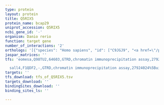 ```yaml
---
type: protein
layout: protein
title: Q5RIX5
protein_name: bcap29
uniprot_accession: Q5RIX5
ncbi_gene_id: '-'
organism: Danio rerio
function: target gene
number_of_interactions: '2'
orthologs: '[{"species": "Homo sapiens", "id": ["C9JGJ9", "<a href=\"/protein/q9uhq4\">Q9UHQ4</a>"]}, {"species": "Mus musculus", "id": ["<a href=\"/protein/q61334\">Q61334</a>"]}, {"species": "Rattus norvegicus", "id": ["<a href=\"/protein/q5xiu4\">Q5XIU4</a>"]}, {"species": "Caenorhabditis elegans", "id": ["<a href=\"/protein/g5ebi0\">G5EBI0</a>"]}]'
jaspar_matrices: ''
tfs: 'eomesa,Q98TU2,64603,GTRD,chromatin immunoprecipitation assay,27924024%5Buid%5D,No

  sall4,F1QDF2,-,GTRD,chromatin immunoprecipitation assay,27924024%5Buid%5D,No'
targets: ''
tfs_download: tfs_of_Q5RIX5.tsv
targets_download: ''
bindingSites_download: ''
binding_sites_ls: ''

---
```

